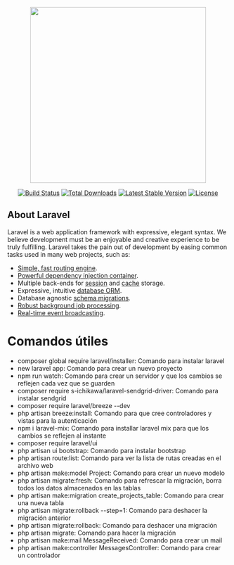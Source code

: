<p align="center"><a href="https://laravel.com" target="_blank"><img src="https://raw.githubusercontent.com/laravel/art/master/logo-lockup/5%20SVG/2%20CMYK/1%20Full%20Color/laravel-logolockup-cmyk-red.svg" width="400"></a></p>

<p align="center">
<a href="https://travis-ci.org/laravel/framework"><img src="https://travis-ci.org/laravel/framework.svg" alt="Build Status"></a>
<a href="https://packagist.org/packages/laravel/framework"><img src="https://img.shields.io/packagist/dt/laravel/framework" alt="Total Downloads"></a>
<a href="https://packagist.org/packages/laravel/framework"><img src="https://img.shields.io/packagist/v/laravel/framework" alt="Latest Stable Version"></a>
<a href="https://packagist.org/packages/laravel/framework"><img src="https://img.shields.io/packagist/l/laravel/framework" alt="License"></a>
</p>

## About Laravel

Laravel is a web application framework with expressive, elegant syntax. We believe development must be an enjoyable and creative experience to be truly fulfilling. Laravel takes the pain out of development by easing common tasks used in many web projects, such as:

- [Simple, fast routing engine](https://laravel.com/docs/routing).
- [Powerful dependency injection container](https://laravel.com/docs/container).
- Multiple back-ends for [session](https://laravel.com/docs/session) and [cache](https://laravel.com/docs/cache) storage.
- Expressive, intuitive [database ORM](https://laravel.com/docs/eloquent).
- Database agnostic [schema migrations](https://laravel.com/docs/migrations).
- [Robust background job processing](https://laravel.com/docs/queues).
- [Real-time event broadcasting](https://laravel.com/docs/broadcasting).

# Comandos útiles
- composer global require laravel/installer: Comando para instalar laravel
- new laravel app: Comando para crear un nuevo proyecto
- npm run watch: Comando para crear un servidor y que los cambios se reflejen cada vez que se guarden
- composer require s-ichikawa/laravel-sendgrid-driver: Comando para instalar sendgrid
- composer require laravel/breeze --dev
- php artisan breeze:install: Comando para que cree controladores y vistas para la autenticación 
- npm i laravel-mix: Comando para installar laravel mix para que los cambios se reflejen al instante
- composer require laravel/ui
- php artisan ui bootstrap: Comando para instalar bootstrap
- php artisan route:list: Comando para ver la lista de rutas creadas en el archivo web
- php artisan make:model Project: Comando para crear un nuevo modelo
- php artisan migrate:fresh: Comando para refrescar la migración, borra todos los datos almacenados en las tablas
- php artisan make:migration create_projects_table: Comando para crear una nueva tabla
- php artisan migrate:rollback --step=1: Comando para deshacer la migración anterior
- php artisan migrate:rollback: Comando para deshacer una migración
- php artisan migrate: Comando para hacer la migración
- php artisan make:mail MessageReceived: Comando para crear un mail
- php artisan make:controller MessagesController: Comando para crear un controlador

